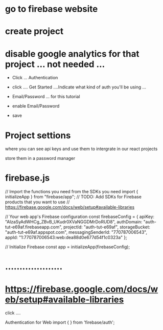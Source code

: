 # go to firebase website 

#  create project 

# disable google analytics for that project ... not needed ... 

 - Click ... Authentication 
 - click .... Get Started ....Indicate what kind of auth you'll be using ... 

 - Email/Password   ... for this tutorial 

  - enable Email/Password 

  - save

# Project settions 

where you can see api keys and use them to intergrate in our react projects 

store them in a password manager


# firebase.js

// Import the functions you need from the SDKs you need
import { initializeApp } from "firebase/app";
// TODO: Add SDKs for Firebase products that you want to use
// https://firebase.google.com/docs/web/setup#available-libraries

// Your web app's Firebase configuration
const firebaseConfig = {
  apiKey: "AIzaSyAdWHCg_ZBvB_UKudr0XVaNGGDMrDoRUD8",
  authDomain: "auth-tut-e69af.firebaseapp.com",
  projectId: "auth-tut-e69af",
  storageBucket: "auth-tut-e69af.appspot.com",
  messagingSenderId: "770787006543",
  appId: "1:770787006543:web:dea88d0e677d54f1c0323a"
};

// Initialize Firebase
const app = initializeApp(firebaseConfig);

# ....................


#  https://firebase.google.com/docs/web/setup#available-libraries

click ....

Authentication for Web
import { } from 'firebase/auth';

# 



